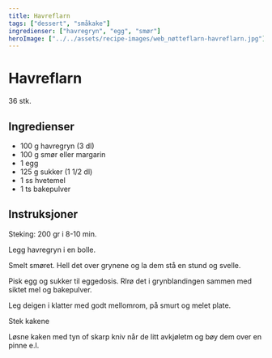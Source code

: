 ```yaml
---
title: Havreflarn
tags: ["dessert", "småkake"]
ingredienser: ["havregryn", "egg", "smør"]
heroImage: ["../../assets/recipe-images/web_nøtteflarn-havreflarn.jpg"]
---
```


# Havreflarn

36 stk.

## Ingredienser

- 100 g havregryn (3 dl)
- 100 g smør eller margarin
- 1 egg
- 125 g sukker (1 1/2 dl)
- 1 ss hvetemel
- 1 ts bakepulver

## Instruksjoner

Steking: 200 gr i 8-10 min.

Legg havregryn i en bolle.

Smelt smøret. Hell det over grynene og la dem stå en stund og svelle.

Pisk egg og sukker til eggedosis. Rlrø det i grynblandingen sammen med siktet mel og bakepulver.

Leg deigen i klatter med godt mellomrom, på smurt og melet plate.

Stek kakene

Løsne kaken med tyn of skarp kniv når de litt avkjøletm og bøy dem over en pinne e.l.
